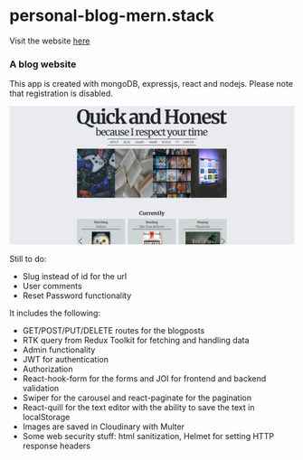# personal-blog-mern.stack

Visit the website [here](https://www.quickandhonest.com/)

### A blog website

This app is created with mongoDB, expressjs, react and nodejs. Please note that registration is disabled.

![blog](assets/blog.webp)

Still to do:

- Slug instead of id for the url
- User comments
- Reset Password functionality

It includes the following:

- GET/POST/PUT/DELETE routes for the blogposts
- RTK query from Redux Toolkit for fetching and handling data
- Admin functionality
- JWT for authentication
- Authorization
- React-hook-form for the forms and JOI for frontend and backend validation
- Swiper for the carousel and react-paginate for the pagination
- React-quill for the text editor with the ability to save the text in localStorage
- Images are saved in Cloudinary with Multer
- Some web security stuff: html sanitization, Helmet for setting HTTP response headers
